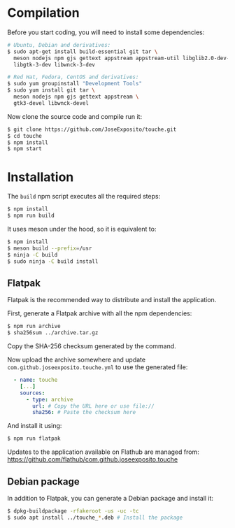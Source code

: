 # Compilation

Before you start coding, you will need to install some dependencies:

```bash
# Ubuntu, Debian and derivatives:
$ sudo apt-get install build-essential git tar \
  meson nodejs npm gjs gettext appstream appstream-util libglib2.0-dev-bin \
  libgtk-3-dev libwnck-3-dev

# Red Hat, Fedora, CentOS and derivatives:
$ sudo yum groupinstall "Development Tools"
$ sudo yum install git tar \
  meson nodejs npm gjs gettext appstream \
  gtk3-devel libwnck-devel
```

Now clone the source code and compile run it:

```bash
$ git clone https://github.com/JoseExposito/touche.git
$ cd touche
$ npm install
$ npm start
```

# Installation

The `build` npm script executes all the required steps:

```bash
$ npm install
$ npm run build
```

It uses meson under the hood, so it is equivalent to:

```bash
$ npm install
$ meson build --prefix=/usr
$ ninja -C build
$ sudo ninja -C build install
```

## Flatpak

Flatpak is the recommended way to distribute and install the application.

First, generate a Flatpak archive with all the npm dependencies:

```bash
$ npm run archive
$ sha256sum ../archive.tar.gz
```

Copy the SHA-256 checksum generated by the command.

Now upload the archive somewhere and update `com.github.joseexposito.touche.yml` to use the
generated file:

```yaml
  - name: touche
    [...]
    sources:
      - type: archive
        url: # Copy the URL here or use file://
        sha256: # Paste the checksum here
```

And install it using:

```bash
$ npm run flatpak
```

Updates to the application available on Flathub are managed from:
https://github.com/flathub/com.github.joseexposito.touche

## Debian package

In addition to Flatpak, you can generate a Debian package and install it:

```bash
$ dpkg-buildpackage -rfakeroot -us -uc -tc
$ sudo apt install ../touche_*.deb # Install the package
```
